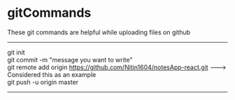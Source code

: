 # gitCommands                                                                                                                                                                             
These git commands are helpful while uploading files on github                                                                                                                      
___________________________________________________________________________________________________________ 
git init  
git commit -m "message you want to write"               
git remote add origin https://github.com/Nitin1604/notesApp-react.git ---> Considered this as an example  
git push -u origin master    
____________________________________________________________________________________________________________
